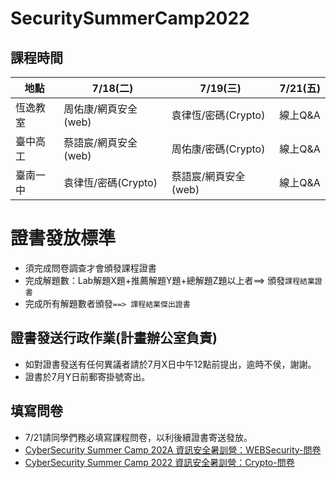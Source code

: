 # SecuritySummerCamp2022
## 課程時間
| 地點 | 7/18(二) | 7/19(三) | 7/21(五) | 
| ----- | ----- | ----- | ----- |
| 恆逸教室 | 周佑康/網頁安全(web) | 袁律恆/密碼(Crypto) | 線上Q&A |
| 臺中高工 | 蔡語宸/網頁安全(web) | 周佑康/密碼(Crypto) | 線上Q&A | 
| 臺南一中 | 袁律恆/密碼(Crypto) | 蔡語宸/網頁安全(web) | 線上Q&A |  


# 證書發放標準
- 須完成問卷調查才會頒發課程證書
- 完成解題數：Lab解題X題+推薦解題Y題+總解題Z題以上者==> 頒發`課程結業證書`
- 完成所有解題數者頒發`==> 課程結業傑出證書`

## 證書發送行政作業(計畫辦公室負責)
- 如對證書發送有任何異議者請於7月X日中午12點前提出，逾時不侯，謝謝。
- 證書於7月Y日前郵寄掛號寄出。


## 填寫問卷
- 7/21請同學們務必填寫課程問卷，以利後續證書寄送發放。
- [CyberSecurity Summer Camp 202A 資訊安全暑訓營：WEBSecurity-問卷]()
- [CyberSecurity Summer Camp 2022 資訊安全暑訓營：Crypto-問卷]()
